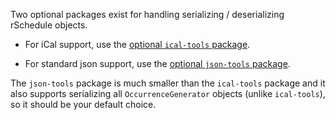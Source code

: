 Two optional packages exist for handling serializing / deserializing rSchedule objects.

- For iCal support, use the [optional `ical-tools` package](./ical).

- For standard json support, use the [optional `json-tools` package](./json).

The `json-tools` package is much smaller than the `ical-tools` package and it also supports serializing all `OccurrenceGenerator` objects (unlike `ical-tools`), so it should be your default choice.